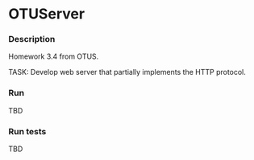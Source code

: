 # OTUServer

### Description
Homework 3.4 from OTUS.

TASK: Develop web server that partially implements the HTTP protocol.

### Run
TBD

### Run tests
TBD